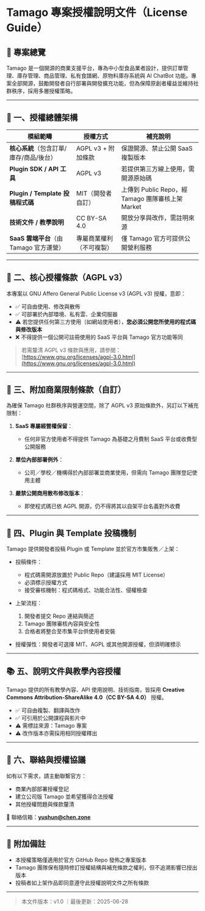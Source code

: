 # Tamago 專案授權說明文件（License Guide）

## 📘 專案總覽

Tamago 是一個開源的商業支援平台，專為中小型食品業者設計，提供訂單管理、庫存管理、商品管理、私有食譜網、原物料庫存系統與 AI ChatBot 功能。專案全部開源，鼓勵開發者自行部署與開發擴充功能，但為保障原創者權益並維持社群秩序，採用多層授權策略。

---

## 📜 一、授權總體架構

| 模組範疇                                | 授權方式                 | 補充說明                                          |
| --------------------------------------- | ------------------------ | ------------------------------------------------- |
| **核心系統**（包含訂單/庫存/商品/後台） | AGPL v3 + 附加條款       | 保證開源、禁止公開 SaaS 複製版本                  |
| **Plugin SDK / API 工具**               | AGPL v3                  | 若提供第三方線上使用，需開源原始碼                |
| **Plugin / Template 投稿程式碼**        | MIT（開發者自訂）        | 上傳到 Public Repo，經 Tamago 團隊審核上架 Market |
| **技術文件 / 教學說明**                 | CC BY-SA 4.0             | 開放分享與改作，需註明來源                        |
| **SaaS 雲端平台**（由 Tamago 官方運營） | 專屬商業權利（不可複製） | 僅 Tamago 官方可提供公開營利服務                  |

---

## 📘 二、核心授權條款（AGPL v3）

本專案以 GNU Affero General Public License v3 (AGPL v3) 授權，意即：

- ✅ 可自由使用、修改與散佈
- ✅ 可部署於內部環境、私有雲、企業伺服器
- ⚠️ 若您提供任何第三方使用（如網站使用者），**您必須公開您所使用的程式碼與修改版本**
- ❌ 不得提供一個公開可註冊使用的 SaaS 平台與 Tamago 官方功能等同

> 若需釐清 AGPL v3 條款與應用，請參閱：[https://www.gnu.org/licenses/agpl-3.0.html](https://www.gnu.org/licenses/agpl-3.0.html)

---

## 🚫 三、附加商業限制條款（自訂）

為確保 Tamago 社群秩序與營運空間，除了 AGPL v3 原始條款外，另訂以下補充限制：

1. **SaaS 專屬經營權保留**：

   - 任何非官方使用者不得提供 Tamago 為基礎之月費制 SaaS 平台或收費型公開服務

2. **單位內部部署例外**：

   - 公司／學校／機構得於內部部署並商業使用，但需向 Tamago 團隊登記使用主體

3. **嚴禁公開商用散布修改版本**：

   - 即使程式碼已依 AGPL 開源，仍不得將其以自架平台名義對外收費

---

## 🔧 四、Plugin 與 Template 投稿機制

Tamago 提供開發者投稿 Plugin 或 Template 並於官方市集販售／上架：

- 投稿條件：

  - 程式碼需開源放置於 Public Repo（建議採用 MIT License）
  - 必須標示授權方式
  - 接受審核機制：程式碼格式、功能合法性、侵權檢查

- 上架流程：

  1. 開發者提交 Repo 連結與簡述
  2. Tamago 團隊審核內容與安全性
  3. 合格者將整合至市集平台供使用者安裝

- 授權彈性：開發者可選擇 MIT、AGPL 或其他開源授權，但須明確標示

---

## 📚 五、說明文件與教學內容授權

Tamago 提供的所有教學內容、API 使用說明、技術指南，皆採用 **Creative Commons Attribution-ShareAlike 4.0（CC BY-SA 4.0）** 授權。

- ✅ 可自由複製、翻譯與改作
- ✅ 可引用於公開課程與影片中
- ⚠️ 需標註來源：Tamago 專案
- ⚠️ 改作版本亦需採用相同授權釋出

---

## 📩 六、聯絡與授權協議

如有以下需求，請主動聯繫官方：

- 商業內部部署授權登記
- 建立公司版 Tamago 並希望獲得合法授權
- 其他授權問題與條款釐清

📮 聯絡信箱：**[yushun@chen.zone](mailto:yushun@chen.zone)**

---

## 📝 附加備註

- 本授權策略僅適用於官方 GitHub Repo 發佈之專案版本
- Tamago 團隊保有隨時修訂授權結構與補充條款之權利，但不追溯影響已授出版本
- 投稿者如上架作品即同意遵守此授權說明文件之所有條款

---

> 本文件版本：v1.0 ｜最後更新：2025-06-28

